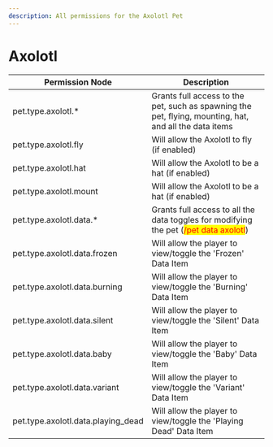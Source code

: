 ```yaml
---
description: All permissions for the Axolotl Pet
---
```


# Axolotl
| Permission Node        | Description                                                                                            |
| - | - |
| pet.type.axolotl.* | Grants full access to the pet, such as spawning the pet, flying, mounting, hat, and all the data items |
| pet.type.axolotl.fly | Will allow the Axolotl to fly (if enabled) |
| pet.type.axolotl.hat | Will allow the Axolotl to be a hat (if enabled) |
| pet.type.axolotl.mount | Will allow the Axolotl to be a hat (if enabled) |
| pet.type.axolotl.data.* | Grants full access to all the data toggles for modifying the pet (<mark style="color:red;">/pet data axolotl</mark>) |
| pet.type.axolotl.data.frozen | Will allow the player to view/toggle the 'Frozen' Data Item |
| pet.type.axolotl.data.burning | Will allow the player to view/toggle the 'Burning' Data Item |
| pet.type.axolotl.data.silent | Will allow the player to view/toggle the 'Silent' Data Item |
| pet.type.axolotl.data.baby | Will allow the player to view/toggle the 'Baby' Data Item |
| pet.type.axolotl.data.variant | Will allow the player to view/toggle the 'Variant' Data Item |
| pet.type.axolotl.data.playing_dead | Will allow the player to view/toggle the 'Playing Dead' Data Item |


